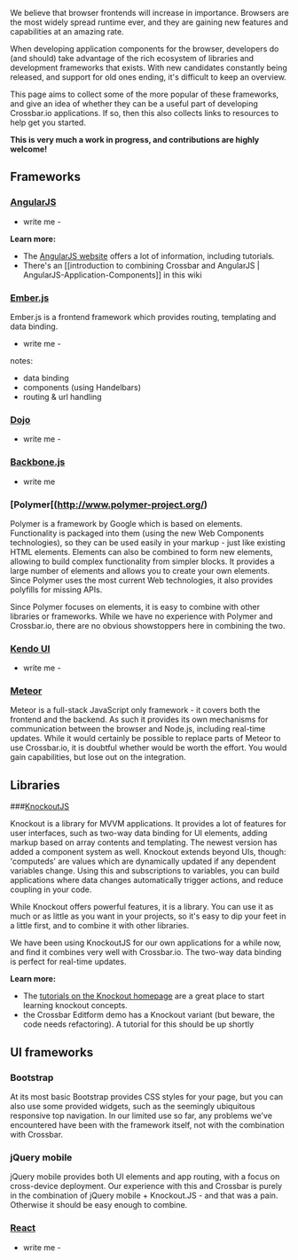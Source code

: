 We believe that browser frontends will increase in importance. Browsers are the most widely spread runtime ever, and they are gaining new features and capabilities at an amazing rate.

When developing application components for the browser, developers do (and should) take advantage of the rich ecosystem of libraries and development frameworks that exists. With new candidates constantly being released, and support for old ones ending, it's difficult to keep an overview.

This page aims to collect some of the more popular of these frameworks, and give an idea of whether they can be a useful part of developing Crossbar.io applications. If so, then this also collects links to resources to help get you started.

**This is very much a work in progress, and contributions are highly welcome!**

## Frameworks

### [AngularJS](https://angularjs.org/)

- write me -

**Learn more:**

- The [AngularJS website](https://angularjs.org/) offers a lot of information, including tutorials.
- There's an [[introduction to combining Crossbar and AngularJS | AngularJS-Application-Components]] in this wiki

### [Ember.js](http://emberjs.com/)

Ember.js is a frontend framework which provides routing, templating and data binding. 

- write me -

notes:
- data binding
- components (using Handelbars)
- routing & url handling

### [Dojo](http://dojotoolkit.org/)

- write me -

### [Backbone.js](http://documentcloud.github.io/backbone/)

- write me


### [Polymer[(http://www.polymer-project.org/)

Polymer is a framework by Google which is based on elements. Functionality is packaged into them (using the new Web Components technologies), so they can be used easily in your markup - just like existing HTML elements. Elements can also be combined to form new elements, allowing to build complex functionality from simpler blocks. It provides a large number of elements and allows you to create your own elements. Since Polymer uses the most current Web technologies, it also provides polyfills for missing APIs.

Since Polymer focuses on elements, it is easy to combine with other libraries or frameworks. While we have no experience with Polymer and Crossbar.io, there are no obvious showstoppers here in combining the two.





### [Kendo UI](http://www.telerik.com/kendo-ui)

- write me - 

### [Meteor](https://www.meteor.com/)

Meteor is a full-stack JavaScript only framework - it covers both the frontend and the backend. As such it provides its own mechanisms for communication between the browser and Node.js, including real-time updates. While it would certainly be possible to replace parts of Meteor to use Crossbar.io, it is doubtful whether would be worth the effort. You would gain capabilities, but lose out on the integration.



## Libraries

###[KnockoutJS](http://knockoutjs.com/)

Knockout is a library for MVVM applications. It provides a lot of features for user interfaces, such as two-way data binding for UI elements, adding markup based on array contents and templating. The newest version has added a component system as well. Knockout extends beyond UIs, though: 'computeds' are values which are dynamically updated if any dependent variables change. Using this and subscriptions to variables, you can build applications where data changes automatically trigger actions, and reduce coupling in your code.

While Knockout offers powerful features, it is a library. You can use it as much or as little as you want in your projects, so it's easy to dip your feet in a little first, and to combine it with other libraries.

We have been using KnockoutJS for our own applications for a while now, and find it combines very well with Crossbar.io. The two-way data binding is perfect for real-time updates.

**Learn more:**

- The [tutorials on the Knockout homepage](http://learn.knockoutjs.com/) are a great place to start learning knockout concepts.
- the Crossbar Editform demo has a Knockout variant (but beware, the code needs refactoring). A tutorial for this should be up shortly


## UI frameworks

### Bootstrap

At its most basic Bootstrap provides CSS styles for your page, but you can also use some provided widgets, such as the seemingly ubiquitous responsive top navigation. In our limited use so far, any problems we've encountered have been with the framework itself, not with the combination with Crossbar.

### jQuery mobile

jQuery mobile provides both UI elements and app routing, with a focus on cross-device deployment. Our experience with this and Crossbar is purely in the combination of jQuery mobile + Knockout.JS - and that was a pain. Otherwise it should be easy enough to combine.

### [React](http://facebook.github.io/react/)

- write me - 